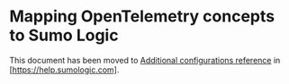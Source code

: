 # Mapping OpenTelemetry concepts to Sumo Logic

This document has been moved to [Additional configurations reference][mapping] in [https://help.sumologic.com].

[mapping]: https://help.sumologic.com/docs/send-data/opentelemetry-collector/data-source-configurations/additional-configurations-reference/#mapping-opentelemetry-concepts-to-sumo-logic
